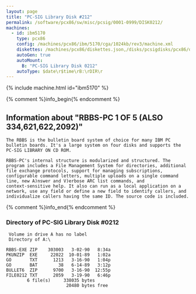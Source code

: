 ```yaml
---
layout: page
title: "PC-SIG Library Disk #212"
permalink: /software/pcx86/sw/misc/pcsig/0001-0999/DISK0212/
machines:
  - id: ibm5170
    type: pcx86
    config: /machines/pcx86/ibm/5170/cga/1024kb/rev3/machine.xml
    diskettes: /machines/pcx86/diskettes.json,/disks/pcsigdisks/pcx86/diskettes.json
    autoGen: true
    autoMount:
      B: "PC-SIG Library Disk 0212"
    autoType: $date\r$time\rB:\rDIR\r
---
```


{% include machine.html id="ibm5170" %}

{% comment %}info_begin{% endcomment %}

## Information about "RBBS-PC 1 OF 5 (ALSO 334,621,622,2092)"

    The RBBS is the bulletin board system of choice for many IBM PC
    bulletin boards. It's a large system on four disks and supports the
    PC-SIG LIBRARY ON CD ROM.
    
    RBBS-PC's internal structure is modularized and structured. The
    program includes a File Management System for directories, additional
    file exchange protocols, support for managing subscriptions,
    configurable command letters, multiple uploads on a single command
    line, new A)nswer and V)erbose ARC list commands, and
    context-sensitive help. It also can run as a local application on a
    network, use any field or define a new field to identify callers, and
    individualize callers having the same ID. The source code is included.
{% comment %}info_end{% endcomment %}


### Directory of PC-SIG Library Disk #0212

     Volume in drive A has no label
     Directory of A:\

    RBBS-EXE ZIP    303003   3-02-90   8:34a
    PKUNZIP  EXE     22022  10-01-89   1:02a
    GO       TXT      1213   3-16-90   1:04p
    GO       BAT        38   6-14-89   3:12p
    BULLET6  ZIP      9700   3-16-90  12:55p
    FILE0212 TXT      2059   3-19-90   6:46p
            6 file(s)     338035 bytes
                           20480 bytes free
